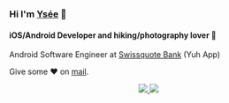 ### Hi I'm [Ysée](http://yseemonnier.com) 👋

#### iOS/Android Developer and hiking/photography lover 🥰

Android Software Engineer at [Swissquote Bank](https://www.swissquote.com) (Yuh App)

Give some ♥ on [mail](mailto:yseemonnier@gmail.com).

<p align='center'>
    <a target="_blank" href="https://www.linkedin.com/in/yseemonnier/"><img src="https://img.shields.io/badge/-LinkedIn-0077B5?style=for-the-badge&logo=Linkedin&logoColor=white"></img</a>
    <a target="_blank" href="https://www.instagram.com/ymonnier/"><img src="https://img.shields.io/badge/-Instagram-fbad50?style=for-the-badge&logo=Linkedin&logoColor=white"></img</a>
</p>
